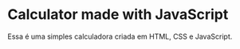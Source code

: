 # Calculator made with JavaScript

Essa é uma simples calculadora criada em HTML, CSS e JavaScript. 
